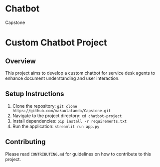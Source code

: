 # Chatbot
Capstone
# Custom Chatbot Project

## Overview
This project aims to develop a custom chatbot for service desk agents to enhance document understanding and user interaction.

## Setup Instructions
1. Clone the repository: `git clone https://github.com/makaulatando/Capstone.git`
2. Navigate to the project directory: `cd chatbot-project`
3. Install dependencies: `pip install -r requirements.txt`
4. Run the application: `streamlit run app.py`

## Contributing
Please read `CONTRIBUTING.md` for guidelines on how to contribute to this project.
